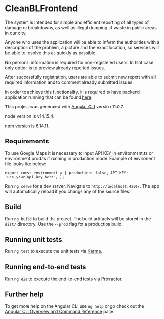 # CleanBLFrontend

The system is intended for simple and efficient reporting of all types of damage or breakdowns, as well as illegal dumping of waste in public areas in our city.

Anyone who uses the application will be able to inform the authorities with a description of the problem, a picture and the exact location, so
services will be able to resolve this as quickly as possible.

No personal information is required for non-registered users. In that case only option is to preview already reported issues.

After successfully registration, users are able to submit new report with all required information and to comment already submitted issues.

In order to achieve this functionality, it is required to have backend application running that can be found [here](https://github.com/Corke123/CleanBL).

This project was generated with [Angular CLI](https://github.com/angular/angular-cli) version 11.0.7.

node version is v14.15.4.

npm version is 6.14.11.

## Requirements

To use Google Maps it is necessary to input API KEY in environment.ts or environment.prod.ts if running in production mode. Example of environent file looks like below:

`export const environment = {
  production: false,
  API_KEY: 'use_your_api_key_here',
};`

Run `ng serve` for a dev server. Navigate to `http://localhost:4200/`. The app will automatically reload if you change any of the source files.

## Build

Run `ng build` to build the project. The build artifacts will be stored in the `dist/` directory. Use the `--prod` flag for a production build.

## Running unit tests

Run `ng test` to execute the unit tests via [Karma](https://karma-runner.github.io).

## Running end-to-end tests

Run `ng e2e` to execute the end-to-end tests via [Protractor](http://www.protractortest.org/).

## Further help

To get more help on the Angular CLI use `ng help` or go check out the [Angular CLI Overview and Command Reference](https://angular.io/cli) page.

